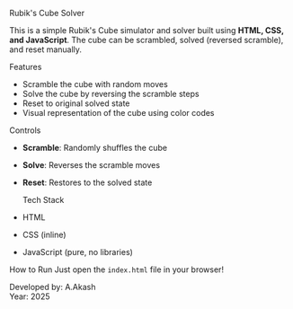   Rubik's Cube Solver 

This is a simple Rubik's Cube simulator and solver built using **HTML, CSS, and JavaScript**. The cube can be scrambled, solved (reversed scramble), and reset manually.

  Features
- Scramble the cube with random moves
- Solve the cube by reversing the scramble steps
- Reset to original solved state
- Visual representation of the cube using color codes

Controls
- **Scramble**: Randomly shuffles the cube
- **Solve**: Reverses the scramble moves
- **Reset**: Restores to the solved state

  Tech Stack
- HTML
- CSS (inline)
- JavaScript (pure, no libraries)


 How to Run
Just open the `index.html` file in your browser!



Developed by: A.Akash  
Year: 2025

